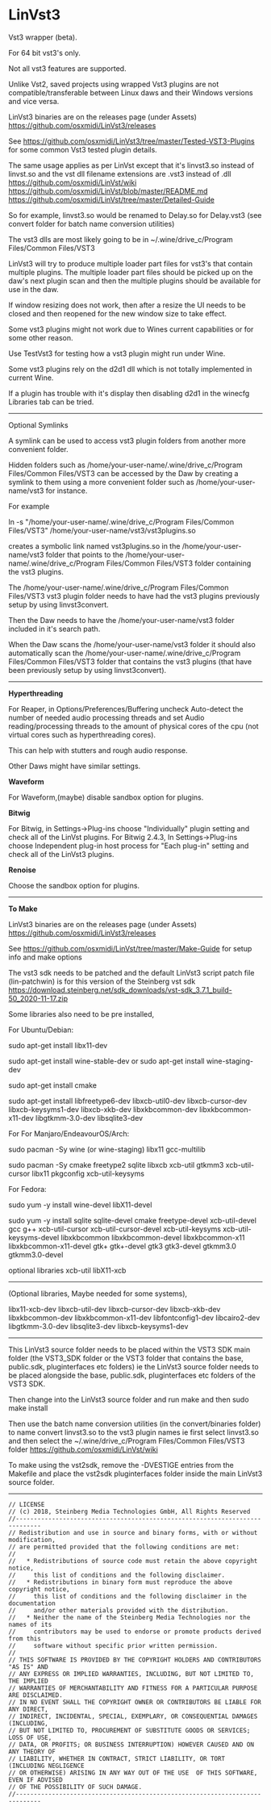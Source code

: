 # LinVst3

Vst3 wrapper (beta).

For 64 bit vst3's only.

Not all vst3 features are supported.

Unlike Vst2, saved projects using wrapped Vst3 plugins are not compatible/transferable between Linux daws and their Windows versions and vice versa.

LinVst3 binaries are on the releases page (under Assets) https://github.com/osxmidi/LinVst3/releases

See https://github.com/osxmidi/LinVst3/tree/master/Tested-VST3-Plugins for some common Vst3 tested plugin details.

The same usage applies as per LinVst except that it's linvst3.so instead of linvst.so and the vst dll filename extensions are .vst3 instead of .dll https://github.com/osxmidi/LinVst/wiki https://github.com/osxmidi/LinVst/blob/master/README.md https://github.com/osxmidi/LinVst/tree/master/Detailed-Guide

So for example, linvst3.so would be renamed to Delay.so for Delay.vst3 (see convert folder for batch name conversion utilities)

The vst3 dlls are most likely going to be in ~/.wine/drive_c/Program Files/Common Files/VST3

LinVst3 will try to produce multiple loader part files for vst3's that contain multiple plugins. 
The multiple loader part files should be picked up on the daw's next plugin scan and then the multiple plugins should be available for use in the daw.

If window resizing does not work, then after a resize the UI needs to be closed and then reopened for the new window size to take effect.

Some vst3 plugins might not work due to Wines current capabilities or for some other reason.

Use TestVst3 for testing how a vst3 plugin might run under Wine.

Some vst3 plugins rely on the d2d1 dll which is not totally implemented in current Wine.

If a plugin has trouble with it's display then disabling d2d1 in the winecfg Libraries tab can be tried.

-----------

Optional Symlinks

A symlink can be used to access vst3 plugin folders from another more convenient folder.

Hidden folders such as /home/your-user-name/.wine/drive_c/Program Files/Common Files/VST3 can be accessed by the Daw by creating a symlink to them using a more convenient folder such as /home/your-user-name/vst3 for instance.

For example

ln -s "/home/your-user-name/.wine/drive_c/Program Files/Common Files/VST3" /home/your-user-name/vst3/vst3plugins.so

creates a symbolic link named vst3plugins.so in the /home/your-user-name/vst3 folder that points to the /home/your-user-name/.wine/drive_c/Program Files/Common Files/VST3 folder containing the vst3 plugins.

The /home/your-user-name/.wine/drive_c/Program Files/Common Files/VST3 vst3 plugin folder needs to have had the vst3 plugins previously setup by using linvst3convert.

Then the Daw needs to have the /home/your-user-name/vst3 folder included in it's search path.

When the Daw scans the /home/your-user-name/vst3 folder it should also automatically scan the /home/your-user-name/.wine/drive_c/Program Files/Common Files/VST3 folder that contains the vst3 plugins (that have been previously setup by using linvst3convert).

-------

**Hyperthreading**

For Reaper, in Options/Preferences/Buffering uncheck Auto-detect the number of needed audio processing threads and set 
Audio reading/processing threads to the amount of physical cores of the cpu (not virtual cores such as hyperthreading cores).

This can help with stutters and rough audio response.

Other Daws might have similar settings.

**Waveform**

For Waveform,(maybe) disable sandbox option for plugins.

**Bitwig**

For Bitwig, in Settings->Plug-ins choose "Individually" plugin setting and check all of the LinVst plugins.
For Bitwig 2.4.3, In Settings->Plug-ins choose Independent plug-in host process for "Each plug-in" setting and check all of the LinVst3 plugins.

**Renoise**

Choose the sandbox option for plugins.

-------

**To Make**

LinVst3 binaries are on the releases page (under Assets) https://github.com/osxmidi/LinVst3/releases

See https://github.com/osxmidi/LinVst/tree/master/Make-Guide for setup info and make options

The vst3 sdk needs to be patched and the default LinVst3 script patch file (lin-patchwin) is for this version of the Steinberg vst sdk https://download.steinberg.net/sdk_downloads/vst-sdk_3.7.1_build-50_2020-11-17.zip

Some libraries also need to be pre installed, 

For Ubuntu/Debian:

sudo apt-get install libx11-dev

sudo apt-get install wine-stable-dev or sudo apt-get install wine-staging-dev

sudo apt-get install cmake

sudo apt-get install libfreetype6-dev libxcb-util0-dev libxcb-cursor-dev libxcb-keysyms1-dev libxcb-xkb-dev libxkbcommon-dev libxkbcommon-x11-dev libgtkmm-3.0-dev libsqlite3-dev

For For Manjaro/EndeavourOS/Arch: 

sudo pacman -Sy wine (or wine-staging) libx11 gcc-multilib

sudo pacman -Sy cmake freetype2 sqlite libxcb xcb-util gtkmm3 xcb-util-cursor libx11 pkgconfig xcb-util-keysyms

For Fedora:

sudo yum -y install wine-devel libX11-devel

sudo yum -y install sqlite sqlite-devel cmake freetype-devel xcb-util-devel gcc g++ xcb-util-cursor xcb-util-cursor-devel xcb-util-keysyms xcb-util-keysyms-devel libxkbcommon libxkbcommon-devel libxkbcommon-x11 libxkbcommon-x11-devel gtk+ gtk+-devel gtk3 gtk3-devel gtkmm3.0 gtkmm3.0-devel

optional libraries xcb-util libX11-xcb 

------

(Optional libraries, Maybe needed for some systems),

libx11-xcb-dev
libxcb-util-dev
libxcb-cursor-dev
libxcb-xkb-dev
libxkbcommon-dev
libxkbcommon-x11-dev
libfontconfig1-dev
libcairo2-dev
libgtkmm-3.0-dev
libsqlite3-dev
libxcb-keysyms1-dev

-------

This LinVst3 source folder needs to be placed within the VST3 SDK main folder (the VST3_SDK folder or the VST3 folder that contains the base, public.sdk, pluginterfaces etc folders) ie the LinVst3 source folder needs to be placed alongside the base, public.sdk, pluginterfaces etc folders of the VST3 SDK.

Then change into the LinVst3 source folder and run make and then sudo make install

Then use the batch name conversion utilities (in the convert/binaries folder) to name convert linvst3.so to the vst3 plugin names ie first select linvst3.so and then select the ~/.wine/drive_c/Program Files/Common Files/VST3 folder https://github.com/osxmidi/LinVst/wiki

To make using the vst2sdk, remove the -DVESTIGE entries from the Makefile and place the vst2sdk pluginterfaces folder inside the main LinVst3 source folder.

----------

````//-----------------------------------------------------------------------------
// LICENSE
// (c) 2018, Steinberg Media Technologies GmbH, All Rights Reserved
//-----------------------------------------------------------------------------
// Redistribution and use in source and binary forms, with or without modification,
// are permitted provided that the following conditions are met:
// 
//   * Redistributions of source code must retain the above copyright notice, 
//     this list of conditions and the following disclaimer.
//   * Redistributions in binary form must reproduce the above copyright notice,
//     this list of conditions and the following disclaimer in the documentation 
//     and/or other materials provided with the distribution.
//   * Neither the name of the Steinberg Media Technologies nor the names of its
//     contributors may be used to endorse or promote products derived from this 
//     software without specific prior written permission.
// 
// THIS SOFTWARE IS PROVIDED BY THE COPYRIGHT HOLDERS AND CONTRIBUTORS "AS IS" AND
// ANY EXPRESS OR IMPLIED WARRANTIES, INCLUDING, BUT NOT LIMITED TO, THE IMPLIED 
// WARRANTIES OF MERCHANTABILITY AND FITNESS FOR A PARTICULAR PURPOSE ARE DISCLAIMED. 
// IN NO EVENT SHALL THE COPYRIGHT OWNER OR CONTRIBUTORS BE LIABLE FOR ANY DIRECT, 
// INDIRECT, INCIDENTAL, SPECIAL, EXEMPLARY, OR CONSEQUENTIAL DAMAGES (INCLUDING, 
// BUT NOT LIMITED TO, PROCUREMENT OF SUBSTITUTE GOODS OR SERVICES; LOSS OF USE, 
// DATA, OR PROFITS; OR BUSINESS INTERRUPTION) HOWEVER CAUSED AND ON ANY THEORY OF 
// LIABILITY, WHETHER IN CONTRACT, STRICT LIABILITY, OR TORT (INCLUDING NEGLIGENCE 
// OR OTHERWISE) ARISING IN ANY WAY OUT OF THE USE  OF THIS SOFTWARE, EVEN IF ADVISED
// OF THE POSSIBILITY OF SUCH DAMAGE.
//-----------------------------------------------------------------------------
